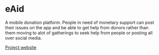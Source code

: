 # eAid

A mobile donation platform.
 People in need of monetary support can post their issues
  on the app and be able to get help from donors rather than them moving to alot of gatherings to seek help from people or posting all over social media.


[Project website](https://eaidapp.github.io)
